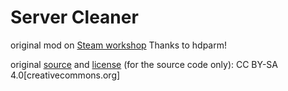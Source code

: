 Server Cleaner
==============

original mod on [Steam workshop](http://steamcommunity.com/sharedfiles/filedetails/?id=666848746) Thanks to hdparm!

original [source](https://github.com/dlbd/SpaceEngineersCleanerMod)
and [license](https://creativecommons.org/licenses/by-sa/4.0/) (for the source code only): CC BY-SA 4.0[creativecommons.org]
